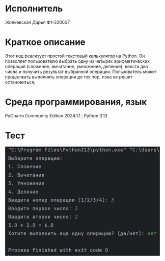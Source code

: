 # Исполнитель
Жолкевская Дарья Фт-320007

# Краткое описание
Этот код реализует простой текстовый калькулятор на Python. Он позволяет пользователю выбрать одну из четырех арифметических операций (сложение, вычитание, умножение, деление), ввести два числа и получить результат выбранной операции. Пользователь может продолжать выполнять операции до тех пор, пока не решит остановиться.

# Среда программирования, язык
PyCharm Community Edition 2024.1.1 ; Python 3.13

# Тест

![Тест_программы](Test-py.jpg)

